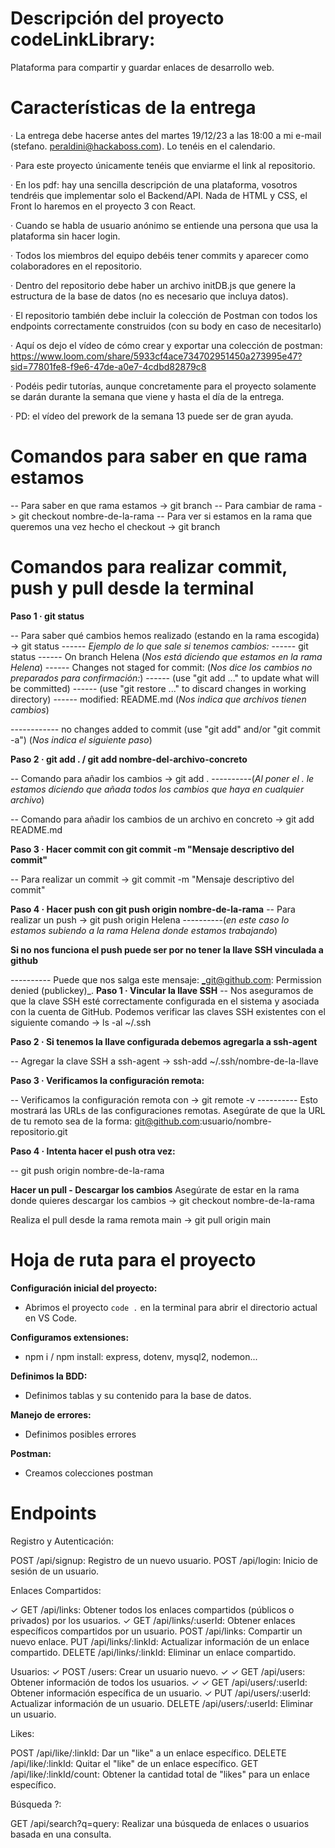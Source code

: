 # Descripción del proyecto codeLinkLibrary:

Plataforma para compartir y guardar enlaces de desarrollo web.

# Características de la entrega

· La entrega debe hacerse antes del martes 19/12/23 a las 18:00 a mi e-mail (stefano. peraldini@hackaboss.com). Lo tenéis en el calendario.

· Para este proyecto únicamente tenéis que enviarme el link al repositorio.

· En los pdf:
hay una sencilla descripción de una plataforma, vosotros tendréis que implementar solo el Backend/API. Nada de HTML y CSS, el Front lo haremos en el proyecto 3 con React.

· Cuando se habla de usuario anónimo se entiende una persona que usa la plataforma sin hacer login.

· Todos los miembros del equipo debéis tener commits y aparecer como colaboradores en el repositorio.

· Dentro del repositorio debe haber un archivo initDB.js que genere la estructura de la base de datos (no es necesario que incluya datos).

· El repositorio también debe incluir la colección de Postman con todos los endpoints correctamente construidos (con su body en caso de necesitarlo)

· Aquí os dejo el vídeo de cómo crear y exportar una colección de postman:
https://www.loom.com/share/5933cf4ace734702951450a273995e47?sid=77801fe8-f9e6-47de-a0e7-4cdbd82879c8

· Podéis pedir tutorías, aunque concretamente para el proyecto solamente se darán durante la semana que viene y hasta el día de la entrega.

· PD: el vídeo del prework de la semana 13 puede ser de gran ayuda.

# Comandos para saber en que rama estamos

-- Para saber en que rama estamos -> git branch
-- Para cambiar de rama -> git checkout nombre-de-la-rama
-- Para ver si estamos en la rama que queremos una vez hecho el checkout -> git branch

# Comandos para realizar commit, push y pull desde la terminal

**Paso 1 · git status**

-- Para saber qué cambios hemos realizado (estando en la rama escogida) -> git status
------ _Ejemplo de lo que sale si tenemos cambios:_
------ git status
------ On branch Helena (_Nos está diciendo que estamos en la rama Helena_)
------ Changes not staged for commit: (_Nos dice los cambios no preparados para confirmación:_)
------ (use "git add <file>..." to update what will be committed)
------ (use "git restore <file>..." to discard changes in working directory)
------ modified: README.md (_Nos indica que archivos tienen cambios_)

------------ no changes added to commit (use "git add" and/or "git commit -a") (_Nos indica el siguiente paso_)

**Paso 2 · git add . / git add nombre-del-archivo-concreto**

-- Comando para añadir los cambios -> git add .
----------(_Al poner el . le estamos diciendo que añada todos los cambios que haya en cualquier archivo_)

-- Comando para añadir los cambios de un archivo en concreto -> git add README.md

**Paso 3 · Hacer commit con git commit -m "Mensaje descriptivo del commit"**

-- Para realizar un commit -> git commit -m "Mensaje descriptivo del commit"

**Paso 4 · Hacer push con git push origin nombre-de-la-rama**
-- Para realizar un push -> git push origin Helena
----------(_en este caso lo estamos subiendo a la rama Helena donde estamos trabajando_)

**Si no nos funciona el push puede ser por no tener la llave SSH vinculada a github**

---------- Puede que nos salga este mensaje: _git@github.com: Permission denied (publickey)\_.
**Paso 1 · Vincular la llave SSH**
-- Nos aseguramos de que la clave SSH esté correctamente configurada en el sistema y asociada con la cuenta de GitHub. Podemos verificar las claves SSH existentes con el siguiente comando -> ls -al ~/.ssh

**Paso 2 · Si tenemos la llave configurada debemos agregarla a ssh-agent**

-- Agregar la clave SSH a ssh-agent -> ssh-add ~/.ssh/nombre-de-la-llave

**Paso 3 · Verificamos la configuración remota:**

-- Verificamos la configuración remota con -> git remote -v
---------- Esto mostrará las URLs de las configuraciones remotas. Asegúrate de que la URL de tu remoto sea de la forma: git@github.com:usuario/nombre-repositorio.git

**Paso 4 · Intenta hacer el push otra vez:**

-- git push origin nombre-de-la-rama

**Hacer un pull - Descargar los cambios**
Asegúrate de estar en la rama donde quieres descargar los cambios -> git checkout nombre-de-la-rama

Realiza el pull desde la rama remota main -> git pull origin main

# Hoja de ruta para el proyecto

**Configuración inicial del proyecto:**

- Abrimos el proyecto `code .` en la terminal para abrir el directorio actual en VS Code.

**Configuramos extensiones:**

- npm i / npm install: express, dotenv, mysql2, nodemon...

**Definimos la BDD:**

- Definimos tablas y su contenido para la base de datos.

**Manejo de errores:**

- Definimos posibles errores

**Postman:**

- Creamos colecciones postman

# Endpoints

Registro y Autenticación:

POST /api/signup: Registro de un nuevo usuario.
POST /api/login: Inicio de sesión de un usuario.

Enlaces Compartidos:

 ✓ GET /api/links: Obtener todos los enlaces compartidos (públicos o privados) por los usuarios. ✓
GET /api/links/:userId: Obtener enlaces específicos compartidos por un usuario.
POST /api/links: Compartir un nuevo enlace.
PUT /api/links/:linkId: Actualizar información de un enlace compartido.
DELETE /api/links/:linkId: Eliminar un enlace compartido.

Usuarios:
✓ POST /users: Crear un usuario nuevo. ✓
✓ GET /api/users: Obtener información de todos los usuarios. ✓
✓ GET /api/users/:userId: Obtener información específica de un usuario. ✓
PUT /api/users/:userId: Actualizar información de un usuario.
DELETE /api/users/:userId: Eliminar un usuario.

Likes:

POST /api/like/:linkId: Dar un "like" a un enlace específico.
DELETE /api/like/:linkId: Quitar el "like" de un enlace específico.
GET /api/like/:linkId/count: Obtener la cantidad total de "likes" para un enlace específico.

Búsqueda ?:

GET /api/search?q=query: Realizar una búsqueda de enlaces o usuarios basada en una consulta.
